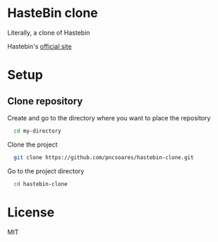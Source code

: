 # HasteBin clone

Literally, a clone of Hastebin

Hastebin's [official site](https://hastebin.com/about.md)

# Setup

## Clone repository

Create and go to the directory where you want to place the repository

```bash
  cd my-directory
```

Clone the project

```bash
  git clone https://github.com/pncsoares/hastebin-clone.git
```

Go to the project directory

```bash
  cd hastebin-clone
```

# License

MIT
